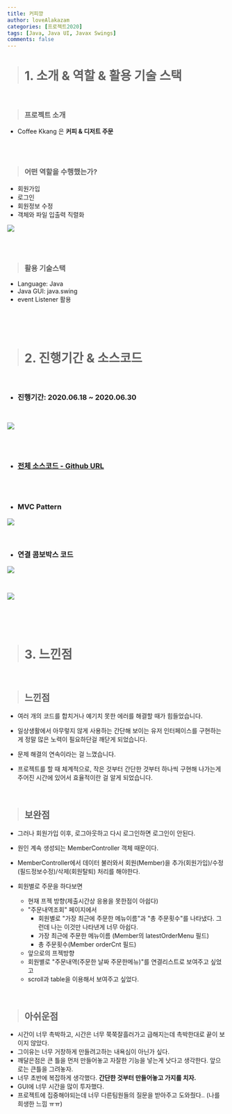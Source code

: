 ```yaml
---
title: 커피깡
author: loveAlakazam
categories: [프로젝트2020]
tags: [Java, Java UI, Javax Swings]
comments: false
---
```


> # 1. 소개 & 역할 & 활용 기술 스택

<br>

> ### 프로젝트 소개

- Coffee Kkang 은 **커피 & 디저트 주문**

<br><br>

> ### 어떤 역할을 수행했는가?

- 회원가입
- 로그인
- 회원정보 수정
- 객체와 파일 입출력 직렬화

![](/assets/img/blog_imgs/2020_coffee_kkang/c1.PNG)

<br><br>

> ### 활용 기술스택

- Language: Java
- Java GUI: java.swing
- event Listener 활용

<br><br><br>

> # 2. 진행기간 & 소스코드

<BR>

- ### 진행기간: 2020.06.18 ~ 2020.06.30

<BR>

![](/assets/img/blog_imgs/2020_coffee_kkang/c3.PNG)

<BR><BR>

- ### [전체 소스코드 - Github URL](https://github.com/KHAcademyProject2020/miniProject)

<BR><BR>

- ### MVC Pattern

![](/assets/img/blog_imgs/2020_coffee_kkang/c4.PNG)

<BR>

- ### 연결 콤보박스 코드

![](/assets/img/blog_imgs/2020_coffee_kkang/cr1.PNG)

<BR>

![](/assets/img/blog_imgs/2020_coffee_kkang/cr2.PNG)

<br><br><br>

> # 3. 느낀점

<br>

> ## 느낀점

- 여러 개의 코드를 합치거나 예기치 못한 에러를 해결할 때가 힘들었습니다.

- 일상생활에서 아무렇지 않게 사용하는 간단해 보이는 유저 인터페이스를 구현하는게 정말 많은 노력이 필요하단걸 깨닫게 되었습니다.

- 문제 해결의 연속이라는 걸 느꼈습니다.

- 프로젝트를 할 때 체계적으로, 작은 것부터 간단한 것부터 하나씩 구현해 나가는게 주어진 시간에 있어서 효율적이란 걸 알게 되었습니다.

<br>

> ## 보완점

- 그러나 회원가입 이후, 로그아웃하고 다시 로그인하면 로그인이 안된다.
- 원인 계속 생성되는 MemberController 객체 때문이다.
- MemberController에서 데이터 불러와서 회원(Member)을 추가(회원가입)/수정(필드정보수정)/삭제(회원탈퇴) 처리를 해야한다.

- 회원별로 주문을 하다보면
  - 현재 프젝 방향(제출시간상 응용을 못한점이 아쉽다)
  - "주문내역조회" 페이지에서
    - 회원별로 "가장 최근에 주문한 메뉴이름"과 "총 주문횟수"를 나타냈다. 그런데 나는 이것만 나타낸게 너무 아쉽다.
    - 가장 최근에 주문한 메뉴이름 (Member의 latestOrderMenu 필드)
    - 총 주문횟수(Member orderCnt 필드)
  - 앞으로의 프젝방향
  - 회원별로 "주문내역(주문한 날짜 주문한메뉴)"를 연결리스트로 보여주고 싶었고
  - scroll과 table을 이용해서 보여주고 싶었다.

<br>

> ## 아쉬운점

- 시간이 너무 촉박하고, 시간은 너무 쭉쭉잘흘러가고 급해지는데 촉박한대로 끝이 보이지 않았다.
- 그이유는 너무 거창하게 만들려고하는 내욕심이 아닌가 싶다.
- 깨달은점은 큰 틀을 먼저 만들어놓고 자잘한 기능을 넣는게 낫다고 생각한다. 앞으로는 큰틀을 그려놓자.
- 너무 초반에 복잡하게 생각했다. <strong>간단한 것부터 만들어놓고 가지를 치자.</strong>
- GUI에 너무 시간을 많이 투자했다.
- 프로젝트에 집중해야되는데 너무 다른팀원들의 질문을 받아주고 도와줬다.. (나를 희생한 느낌 ㅠㅠ)
